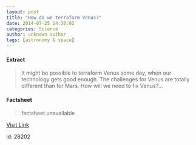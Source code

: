 ```yaml
---
layout: post
title: "How do we terraform Venus?"
date: 2014-07-25 14:30:02
categories: Science
author: unknown author
tags: [astronomy & space]
---
```



#### Extract
>It might be possible to terraform Venus some day, when our technology gets good enough. The challenges for Venus are totally different than for Mars. How will we need to fix Venus?...

#### Factsheet
>factsheet unavailable

[Visit Link](http://phys.org/news325497132.html)

id:   28202
